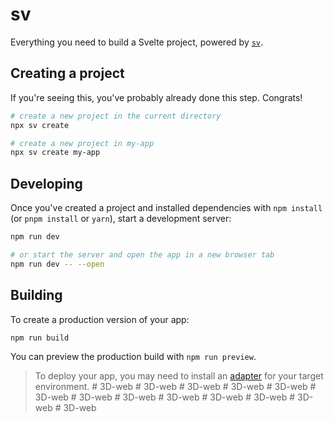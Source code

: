 # sv

Everything you need to build a Svelte project, powered by [`sv`](https://github.com/sveltejs/cli).

## Creating a project

If you're seeing this, you've probably already done this step. Congrats!

```bash
# create a new project in the current directory
npx sv create

# create a new project in my-app
npx sv create my-app
```

## Developing

Once you've created a project and installed dependencies with `npm install` (or `pnpm install` or `yarn`), start a development server:

```bash
npm run dev

# or start the server and open the app in a new browser tab
npm run dev -- --open
```

## Building

To create a production version of your app:

```bash
npm run build
```

You can preview the production build with `npm run preview`.

> To deploy your app, you may need to install an [adapter](https://svelte.dev/docs/kit/adapters) for your target environment.
#   3 D - w e b  
 #   3 D - w e b  
 #   3 D - w e b  
 #   3 D - w e b  
 #   3 D - w e b  
 #   3 D - w e b  
 #   3 D - w e b  
 #   3 D - w e b  
 #   3 D - w e b  
 #   3 D - w e b  
 #   3 D - w e b  
 #   3 D - w e b  
 #   3 D - w e b  
 